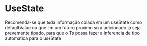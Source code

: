 # UseState

Recomenda-se que toda informação colada em um useState como defaultValue ou
que em um futuro proximo será adicionado já seja prevemente tipado, para que
o Ts possa fazer a inferencia de tipo automatica para o useState
